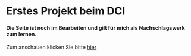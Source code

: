# Erstes Projekt beim DCI
#### Die Seite ist noch im Bearbeiten und gilt für mich als Nachschlagswerk zum lernen.
Zum anschauen klicken Sie bitte [hier]([developer-roadmaps.vercel.app](https://developer-roadmaps.vercel.app/))

